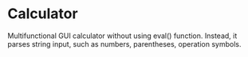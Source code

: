 # Calculator
Multifunctional GUI calculator without using eval() function. Instead, it parses string input, such as numbers, parentheses, operation symbols.
